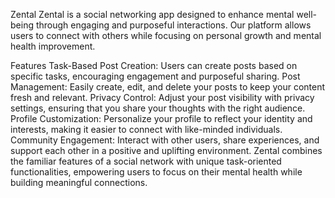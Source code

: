 Zental
Zental is a social networking app designed to enhance mental well-being through engaging and purposeful interactions. Our platform allows users to connect with others while focusing on personal growth and mental health improvement.

Features
Task-Based Post Creation: Users can create posts based on specific tasks, encouraging engagement and purposeful sharing.
Post Management: Easily create, edit, and delete your posts to keep your content fresh and relevant.
Privacy Control: Adjust your post visibility with privacy settings, ensuring that you share your thoughts with the right audience.
Profile Customization: Personalize your profile to reflect your identity and interests, making it easier to connect with like-minded individuals.
Community Engagement: Interact with other users, share experiences, and support each other in a positive and uplifting environment.
Zental combines the familiar features of a social network with unique task-oriented functionalities, empowering users to focus on their mental health while building meaningful connections.
